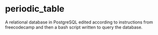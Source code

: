 # periodic_table
A relational database in PostgreSQL edited according to instructions from freecodecamp and then a bash script written to query the database.
